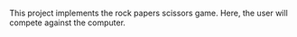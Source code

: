 This project implements the rock papers scissors
game. Here, the user will compete against the 
computer.